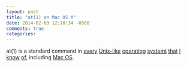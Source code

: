 ```yaml
---
layout: post
title: "at(1) on Mac OS X"
date: 2014-02-03 12:18:34 -0500
comments: true
categories: 
---
```

at(1) is a standard command in [every](http://www.freebsd.org/cgi/man.cgi?query=at&sektion=1) [Unix-like](http://unixhelp.ed.ac.uk/CGI/man-cgi?at) [operating](http://www.openbsd.org/cgi-bin/man.cgi?query=at&apropos=0&sektion=0&manpath=OpenBSD+Current&arch=i386&format=html) [systemt](http://www.shrubbery.net/solaris9ab/SUNWaman/hman1/at.1.html) [that](http://illumos.org/man/1/at) [I](http://www.unix.com/man-page/opensolaris/1/at/) [know](http://plan9.bell-labs.com/magic/man2html?man=at&sect=1) [of](http://netbsd.gw.com/cgi-bin/man-cgi?at++NetBSD-current), including [Mac OS](https://developer.apple.com/library/mac/documentation/Darwin/Reference/ManPages/man1/at.1.html).

